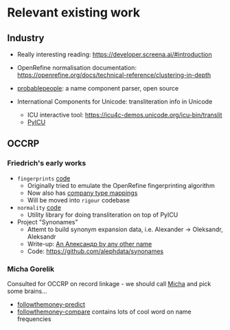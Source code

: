 # Relevant existing work

## Industry

* Really interesting reading: https://developer.screena.ai/#introduction 
* OpenRefine normalisation documentation: https://openrefine.org/docs/technical-reference/clustering-in-depth
* [probablepeople](https://parserator.datamade.us/probablepeople/): a name component parser, open source

* International Components for Unicode: transliteration info in Unicode
    * ICU interactive tool: https://icu4c-demos.unicode.org/icu-bin/translit 
    * [PyICU](https://pypi.org/project/PyICU/)


## OCCRP

### Friedrich's early works

* `fingerprints` [code](https://github.com/alephdata/fingerprints)
    * Originally tried to emulate the OpenRefine fingerprinting algorithm
    * Now also has [company type mappings](https://github.com/alephdata/fingerprints/blob/main/fingerprints/types/types.yml)
    * Will be moved into `rigour` codebase
* `normality` [code](https://github.com/pudo/normality)
    * Utility library for doing transliteration on top of PyICU
* Project "Synonames"
    * Attemt to build synonym expansion data, i.e. Alexander -> Oleksandr, Aleksandr
    * Write-up: [An Александр by any other name](https://medium.com/occrp-unreported/an-%D0%B0%D0%BB%D0%B5%D0%BA%D1%81%D0%B0%D0%BD%D0%B4%D1%80-by-any-other-name-819525c82d8)
    * Code: https://github.com/alephdata/synonames 

### Micha Gorelik

Consulted for OCCRP on record linkage - we should call [Micha](https://micha.codes/) and pick some brains...

* [followthemoney-predict](https://github.com/alephdata/followthemoney-predict/tree/master)
* [followthemoney-compare](https://github.com/alephdata/followthemoney-compare) contains lots of cool word on name frequencies
